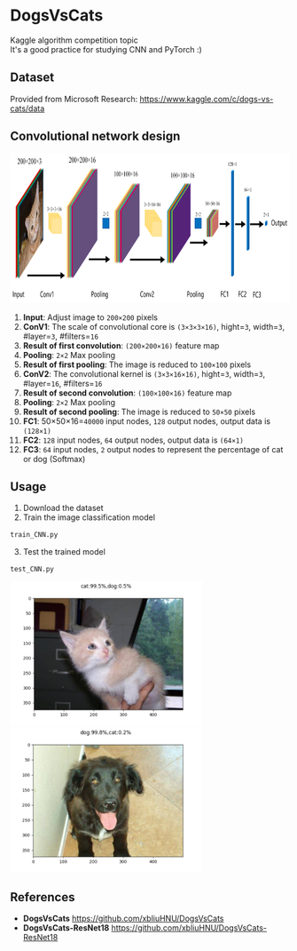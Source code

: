 # DogsVsCats
Kaggle algorithm competition topic </br>
It's a good practice for studying CNN and PyTorch :)

## Dataset
Provided from Microsoft Research: https://www.kaggle.com/c/dogs-vs-cats/data

## Convolutional network design
<img src="https://github.com/Ericdiii/DogsVsCats-PyTorch-CNN/blob/main/CNN.png" height="270"/>

1. **Input**: Adjust image to `200×200` pixels
2. **ConV1**: The scale of convolutional core is `(3×3×3×16)`, hight=`3`, width=`3`, #layer=`3`, #filters=`16`
3. **Result of first convolution**: `(200×200×16)` feature map
4. **Pooling**: `2×2` Max pooling
5. **Result of first pooling**: The image is reduced to `100×100` pixels
6. **ConV2**: The convolutional kernel is `(3×3×16×16)`, hight=`3`, width=`3`, #layer=`16`, #filters=`16`
7. **Result of second convolution**: `(100×100×16)` feature map
8. **Pooling**: `2×2` Max pooling
9. **Result of second pooling**: The image is reduced to `50×50` pixels
10. **FC1**: 50×50×16=`40000` input nodes, `128` output nodes, output data is `(128×1)`
11. **FC2**: `128` input nodes, `64` output nodes, output data is `(64×1)`
12. **FC3**: `64` input nodes, `2` output nodes to represent the percentage of cat or dog (Softmax)

## Usage

1. Download the dataset
2. Train the image classification model
```sh
train_CNN.py
```
3. Test the trained model
```sh
test_CNN.py
```

<img src="https://github.com/Ericdiii/DogsVsCats-PyTorch-CNN/blob/main/TestOutput1.png" height="260"/> <img src="https://github.com/Ericdiii/DogsVsCats-PyTorch-CNN/blob/main/TestOutput2.png" height="260"/> 


## References
- **DogsVsCats**  https://github.com/xbliuHNU/DogsVsCats</br>
- **DogsVsCats-ResNet18**  https://github.com/xbliuHNU/DogsVsCats-ResNet18
